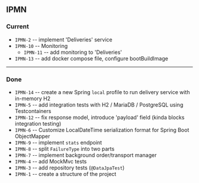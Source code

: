 ## IPMN

### Current

- `IPMN-2` -- implement 'Deliveries' service
- `IPMN-10` -- Monitoring
  - `IPMN-11` -- add monitoring to 'Deliveries'
- `IPMN-13` -- add docker compose file, configure bootBuildImage 

---------

### Done

- `IPMN-14` -- create a new Spring `local` profile to run delivery service with in-memory H2
- `IPMN-5` -- add integration tests with H2 / MariaDB / PostgreSQL using Testcontainers
- `IPMN-12` -- fix response model, introduce 'payload' field (kinda blocks integration testing)
- `IPMN-6` -- Customize LocalDateTime serialization format for Spring Boot ObjectMapper
- `IPMN-9` -- implement `stats` endpoint
- `IPMN-8` -- split `FailureType` into two parts
- `IPMN-7` -- implement background order/transport manager
- `IPMN-4` -- add MockMvc tests
- `IPMN-3` -- add repository tests (`@DataJpaTest`)
- `IPMN-1` -- create a structure of the project
